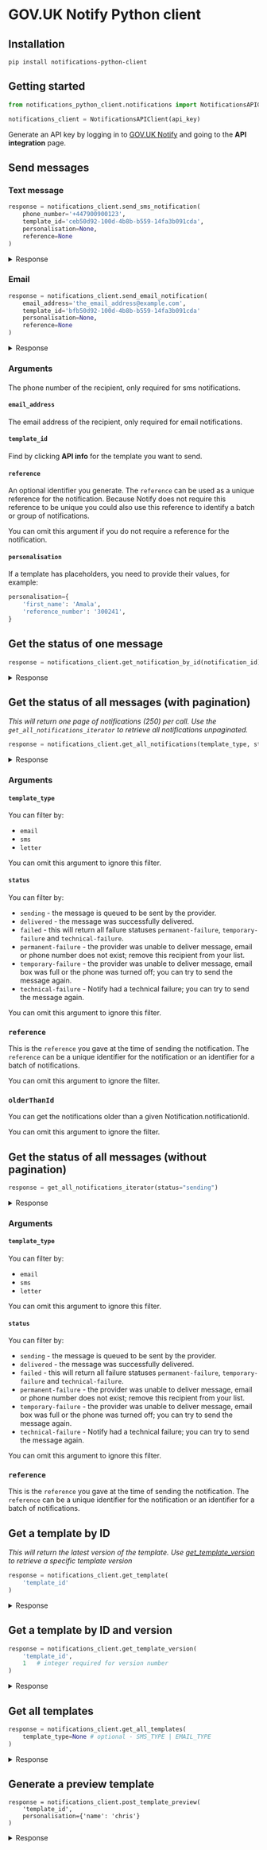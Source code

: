 # GOV.UK Notify Python client

## Installation

```shell
pip install notifications-python-client
```

## Getting started

```python
from notifications_python_client.notifications import NotificationsAPIClient

notifications_client = NotificationsAPIClient(api_key)
```

Generate an API key by logging in to
[GOV.UK Notify](https://www.notifications.service.gov.uk) and going to
the **API integration** page.

## Send messages

### Text message

```python
response = notifications_client.send_sms_notification(
    phone_number='+447900900123',
    template_id='ceb50d92-100d-4b8b-b559-14fa3b091cda',
    personalisation=None,
    reference=None
)
```
<details>
<summary>
Response
</summary>

If the request is successful, `response` will be a `dict`:

```python
{
        "id": "bfb50d92-100d-4b8b-b559-14fa3b091cda",
        "reference": None,
        "content": {
                    "body": "Some words",
                    "from_number": "40604"
                    },
        "uri": "https://api.notifications.service.gov.uk/v2/notifications/ceb50d92-100d-4b8b-b559-14fa3b091cd",
        "template": {
                     "id": "ceb50d92-100d-4b8b-b559-14fa3b091cda",
                     "version": 1,
                     "uri": "https://api.notifications.service.gov.uk/v2/template/bfb50d92-100d-4b8b-b559-14fa3b091cda"
                     }
}
```

Otherwise the client will raise a `HTTPError`:
<table>
<thead>
<tr>
<th>`error.status_code`</th>
<th>`error.message`</th>
</tr>
</thead>
<tbody>
<tr>
<td>
<pre>429</pre>
</td>
<td>
<pre>
[{
    "error": "TooManyRequestsError",
    "message": "Exceeded send limits (50) for today"
}]
</pre>
</td>
</tr>
<tr>
<td>
<pre>400</pre>
</td>
<td>
<pre>
[{
    "error": "BadRequestError",
    "message": "Can"t send to this recipient using a team-only API key"
]}
</pre>
</td>
</tr>
<tr>
<td>
<pre>400</pre>
</td>
<td>
<pre>
[{
    "error": "BadRequestError",
    "message": "Can"t send to this recipient when service is in trial mode
                - see https://www.notifications.service.gov.uk/trial-mode"
}]
</pre>
</td>
</tr>
</tbody>
</table>
</details>


### Email

```python
response = notifications_client.send_email_notification(
    email_address='the_email_address@example.com',
    template_id='bfb50d92-100d-4b8b-b559-14fa3b091cda'
    personalisation=None,
    reference=None
)
```

<details>
<summary>
Response
</summary>

If the request is successful, `response` will be a `dict`:

```python
{
        "id": "bfb50d92-100d-4b8b-b559-14fa3b091cda",
        "reference": None,
        "content": {"subject": "Licence renewal",
                    "body": "Dear Bill, your licence is due for renewal on 3 January 2016.",
                    "from_email": "the_service@gov.uk"
                    },
        "uri": "https://api.notifications.service.gov.uk/v2/notifications/ceb50d92-100d-4b8b-b559-14fa3b091cd",
        "template": {
                     "id": "ceb50d92-100d-4b8b-b559-14fa3b091cda",
                     "version": 1,
                     "uri": "https://api.notificaitons.service.gov.uk/v2/template/bfb50d92-100d-4b8b-b559-14fa3b091cda"
                     }
}
```

Otherwise the client will raise a `HTTPError`:
<table>
<thead>
<tr>
<th>`error.status_code`</th>
<th>`error.message`</th>
</tr>
</thead>
<tbody>
<tr>
<td>
<pre>429</pre>
</td>
<td>
<pre>
[{
    "error": "TooManyRequestsError",
    "message": "Exceeded send limits (50) for today"
}]
</pre>
</td>
</tr>
<tr>
<td>
<pre>400</pre>
</td>
<td>
<pre>
[{
    "error": "BadRequestError",
    "message": "Can"t send to this recipient using a team-only API key"
]}
</pre>
</td>
</tr>
<tr>
<td>
<pre>400</pre>
</td>
<td>
<pre>
[{
    "error": "BadRequestError",
    "message": "Can"t send to this recipient when service is in trial mode
                - see https://www.notifications.service.gov.uk/trial-mode"
}]
</pre>
</td>
</tr>
</tbody>
</table>
</details>


### Arguments

####
The phone number of the recipient, only required for sms notifications.

#### `email_address`
The email address of the recipient, only required for email notifications.

#### `template_id`

Find by clicking **API info** for the template you want to send.

#### `reference`

An optional identifier you generate. The `reference` can be used as a unique reference for the notification. Because Notify does not require this reference to be unique you could also use this reference to identify a batch or group of notifications.

You can omit this argument if you do not require a reference for the notification.


#### `personalisation`

If a template has placeholders, you need to provide their values, for example:

```python
personalisation={
    'first_name': 'Amala',
    'reference_number': '300241',
}
```

## Get the status of one message

```python
response = notifications_client.get_notification_by_id(notification_id)
```

<details>
<summary>
Response
</summary>

If the request is successful, `response` will be a `dict`:

```python
{
    "id": "notify_id", # required
    "reference": "client reference", # optional
    "email_address": "email address",  # required for emails
    "phone_number": "phone number",  # required for sms
    "line_1": "full name of a person or company", # required for letter
    "line_2": "123 The Street", # optional
    "line_3": "Some Area", # optional
    "line_4": "Some Town", # optional
    "line_5": "Some county", # optional
    "line_6": "Something else", # optional
    "postcode": "postcode", # required for letter
    "type": "sms|letter|email", # required
    "status": "current status", # required
    "template": {
                    "version": 1 # template version num # required
                    "id": 1 # template id # required
                    "uri": "/v2/template/{id}/{version}", # required
                },
    "body": "Body of the notification",
    "subject": "Subject of an email notification or None if an sms message"
	"created_at": "created at", # required
	"sent_at": " sent to provider at", # optional
	"completed_at:" "date the notification is delivered or failed" # optional
}
```

Otherwise the client will raise a `HTTPError`:
<table>
<thead>
<tr>
<th>`error.status_code`</th>
<th>`error.message`</th>
</tr>
</thead>
<tbody>
<tr>
<td>
<pre>404</pre>
</td>
<td>
<pre>
[{
    "error": "NoResultFound",
    "message": "No result found"
}]
</pre>
</td>
</tr>
<tr>
<td>
<pre>400</pre>
</td>
<td>
<pre>
[{
    "error": "ValidationError",
    "message": "id is not a valid UUID"
}]
</pre>
</td>
</tr>
</tbody>
</table>
</details>

## Get the status of all messages (with pagination)

_This will return one page of notifications (250) per call. Use the `get_all_notifications_iterator` to retrieve all notifications unpaginated._

```python
response = notifications_client.get_all_notifications(template_type, status, reference, older_than)
```
<details>
<summary>
Response
</summary>

If the request is successful, `response` will be a `dict`:

```python
{"notifications":
  [{
         "id": "notify_id", # required
         "reference": "client reference", # optional
         "email_address": "email address",  # required for emails
         "phone_number": "phone number",  # required for sms
         "line_1": "full name of a person or company", # required for letter
         "line_2": "123 The Street", # optional
         "line_3": "Some Area", # optional
         "line_4": "Some Town", # optional
         "line_5": "Some county", # optional
         "line_6": "Something else", # optional
         "postcode": "postcode", # required for letter
         "type": "sms | letter | email", # required
         "status": sending | delivered | permanent-failure | temporary-failure | technical-failure # required
         "template": {
                         "version": 1 # template version num # required
                         "id": 1 # template id # required
                         "uri": "/v2/template/{id}/{version}", # required
                     },
          "body": "Body of the notification",
          "subject": "Subject of an email notification or None if an sms message"
          "created_at": "created at", # required
          "sent_at": " sent to provider at", # optional
          "completed_at:" "date the notification is delivered or failed" # optional
        },
    …
  ],
  "links": {
    "current": "/notifications?template_type=sms&status=delivered",
    "next": "/notifications?other_than=last_id_in_list&template_type=sms&status=delivered"
  }
}
```

Otherwise the client will raise a `HTTPError`:
<table>
<thead>
<tr>
<th>`error.status_code`</th>
<th>`error.message`</th>
</tr>
</thead>
<tbody>
<tr>
<td>
<pre>400</pre>
</td>
<td>
<pre>
[{
	'error': 'ValidationError',
    'message': 'bad status is not one of [created, sending, delivered, pending, failed, technical-failure, temporary-failure, permanent-failure]'
}]
</pre>
</td>
</tr>
<tr>
<td>
<pre>400</pre>
</td>
<td>
<pre>
[{
    "error": "ValidationError",
    "message": "Apple is not one of [sms, email, letter]"
}]
</pre>
</td>
</tr>
</tbody>
</table>
</details>

### Arguments

#### `template_type`

You can filter by:

* `email`
* `sms`
* `letter`

You can omit this argument to ignore this filter.


#### `status`

You can filter by:

* `sending` - the message is queued to be sent by the provider.
* `delivered` - the message was successfully delivered.
* `failed` - this will return all failure statuses `permanent-failure`, `temporary-failure` and `technical-failure`.
* `permanent-failure` - the provider was unable to deliver message, email or phone number does not exist; remove this recipient from your list.
* `temporary-failure` - the provider was unable to deliver message, email box was full or the phone was turned off; you can try to send the message again.
* `technical-failure` - Notify had a technical failure; you can try to send the message again.

You can omit this argument to ignore this filter.

### `reference`

This is the `reference` you gave at the time of sending the notification. The `reference` can be a unique identifier for the notification or an identifier for a batch of notifications.

You can omit this argument to ignore the filter.

### `olderThanId`

You can get the notifications older than a given Notification.notificationId.

You can omit this argument to ignore the filter.

## Get the status of all messages (without pagination)

```python
response = get_all_notifications_iterator(status="sending")
```
<details>
<summary>
Response
</summary>

If the request is successful, `response` will be a `<generator object>` that will yield all messages:

```python
<generator object NotificationsAPIClient.get_all_notifications_iterator at 0x1026c7410>
```

Otherwise the client will raise a `HTTPError`:
<table>
<thead>
<tr>
<th>`error.status_code`</th>
<th>`error.message`</th>
</tr>
</thead>
<tbody>
<tr>
<td>
<pre>400</pre>
</td>
<td>
<pre>
[{
    'error': 'ValidationError',
    'message': 'bad status is not one of [created, sending, delivered, pending, failed, technical-failure, temporary-failure, permanent-failure]'
}]
</pre>
</td>
</tr>
<tr>
<td>
<pre>400</pre>
</td>
<td>
<pre>
[{
    "error": "ValidationError",
    "message": "Apple is not one of [sms, email, letter]"
}]
</pre>
</td>
</tr>
</tbody>
</table>
</details>

### Arguments

#### `template_type`

You can filter by:

* `email`
* `sms`
* `letter`

You can omit this argument to ignore this filter.


#### `status`

You can filter by:

* `sending` - the message is queued to be sent by the provider.
* `delivered` - the message was successfully delivered.
* `failed` - this will return all failure statuses `permanent-failure`, `temporary-failure` and `technical-failure`.
* `permanent-failure` - the provider was unable to deliver message, email or phone number does not exist; remove this recipient from your list.
* `temporary-failure` - the provider was unable to deliver message, email box was full or the phone was turned off; you can try to send the message again.
* `technical-failure` - Notify had a technical failure; you can try to send the message again.

You can omit this argument to ignore this filter.

### `reference`

This is the `reference` you gave at the time of sending the notification. The `reference` can be a unique identifier for the notification or an identifier for a batch of notifications.

## Get a template by ID

_This will return the latest version of the template. Use [get_template_version](#get-a-template-by-id-and-version) to retrieve a specific template version_

```python
response = notifications_client.get_template(
    'template_id'
)
```

<details>
<summary>
Response
</summary>

If the request is successful, `response` will be a `dict`:

```python
{
    "id": "template_id", # required
    "type": "sms" | "email", # required
    "created_at": "created at", # required
    "updated_at": "updated at", # required
    "version": "version", # integer required
    "created_by": "someone@example.com", # email required
    "body": "Body of the notification", # required
    "subject": "Subject of an email notification or None if an sms message"
}
```

Otherwise the client will raise a `HTTPError`:
<table>
<thead>
<tr>
<th>`error.status_code`</th>
<th>`error.message`</th>
</tr>
</thead>
<tbody>
<tr>
<td>
<pre>404</pre>
</td>
<td>
<pre>
[{
    "error": "NoResultFound",
    "message": "No result found"
]}
</pre>
</td>
</tr>
</tbody>
</table>
</details>

## Get a template by ID and version

```python
response = notifications_client.get_template_version(
    'template_id',
    1   # integer required for version number
)
```

<details>
<summary>
Response
</summary>

If the request is successful, `response` will be a `dict`:

```python
{
    "id": "template_id", # required
    "type": "sms" | "email", # required
    "created_at": "created at", # required
    "updated_at": "updated at", # required
    "version": "version", # integer required
    "created_by": "someone@example.com", # email required
    "body": "Body of the notification", # required
    "subject": "Subject of an email notification or None if an sms message"
}
```

Otherwise the client will raise a `HTTPError`:
<table>
<thead>
<tr>
<th>`error.status_code`</th>
<th>`error.message`</th>
</tr>
</thead>
<tbody>
<tr>
<td>
<pre>404</pre>
</td>
<td>
<pre>
[{
    "error": "NoResultFound",
    "message": "No result found"
]}
</pre>
</td>
</tr>
</tbody>
</table>
</details>

## Get all templates

```python
response = notifications_client.get_all_templates(
    template_type=None # optional - SMS_TYPE | EMAIL_TYPE
)
```

<details>
<summary>
Response
</summary>

If the request is successful, `response` will be a `dict`:

```python
{
    "templates" : [
        {
            "id": "template_id", # required
            "type": "sms" | "email", # required
            "created_at": "created at", # required
            "updated_at": "updated at", # required
            "version": "version", # integer required
            "created_by": "someone@example.com", # email required
            "body": "Body of the notification", # required
            "subject": "Subject of an email notification or None if an sms message"
        },
        {
            ... another template
        }
    ]
}
```

If no templates exist for a template type or there no templates for a service, the `response` will be a `dict` with an empty `templates` list element:

```python
{
    "templates" : []
}
```

</details>

## Generate a preview template

```
response = notifications_client.post_template_preview(
    'template_id', 
    personalisation={'name': 'chris'}
)
```

<details>
<summary>
Response
</summary>

If the request is successful, `response` will be a `dict`:

```python
{
    "id": "notify_id", # required
    "type": "sms" | "email", # required
    "version": "version", # integer required
    "body": "Body of the notification", # required
    "subject": "Subject of an email notification or None if an sms message"
} 
```

Otherwise the client will raise a `HTTPError`:
<table>
<thead>
<tr>
<th>`error.status_code`</th>
<th>`error.message`</th>
</tr>
</thead>
<tbody>
<tr>
<td>
<pre>400</pre>
</td>
<td>
<pre>
[{
    "error": "BadRequestError",
    "message": "Missing personalisation: [name]"
]}
</pre>
</td>
</tr>
<tr>
<td>
<pre>404</pre>
</td>
<td>
<pre>
[{
    "error": "NoResultFound",
    "message": "No result found"
]}
</pre>
</td>
</tr>
</tbody>
</table>
</details>

